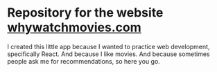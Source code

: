 # Repository for the website [whywatchmovies.com](https://www.whywatchmovies.com)

I created this little app because I wanted to practice web development, specifically React. And because I like movies. And because sometimes people ask me for recommendations, so here you go.
